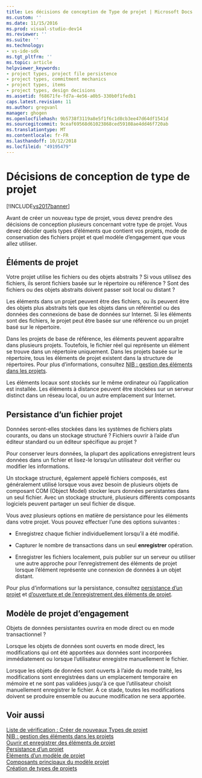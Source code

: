 ```yaml
---
title: Les décisions de conception de Type de projet | Microsoft Docs
ms.custom: ''
ms.date: 11/15/2016
ms.prod: visual-studio-dev14
ms.reviewer: ''
ms.suite: ''
ms.technology:
- vs-ide-sdk
ms.tgt_pltfrm: ''
ms.topic: article
helpviewer_keywords:
- project types, project file persistence
- project types, commitment mechanics
- project types, items
- project types, design decisions
ms.assetid: f68671fe-fd7a-4e56-a0b5-330b0f1fedb1
caps.latest.revision: 11
ms.author: gregvanl
manager: ghogen
ms.openlocfilehash: 9b5738f3119a8e5f1f6c1d8cb3ee47d64df1541d
ms.sourcegitcommit: 9ceaf69568d61023868ced59108ae4dd46f720ab
ms.translationtype: MT
ms.contentlocale: fr-FR
ms.lasthandoff: 10/12/2018
ms.locfileid: "49195479"
---
```

# <a name="project-type-design-decisions"></a>Décisions de conception de type de projet
[!INCLUDE[vs2017banner](../../includes/vs2017banner.md)]

Avant de créer un nouveau type de projet, vous devez prendre des décisions de conception plusieurs concernant votre type de projet. Vous devez décider quels types d’éléments que contient vos projets, mode de conservation des fichiers projet et quel modèle d’engagement que vous allez utiliser.  
  
## <a name="project-items"></a>Éléments de projet  
 Votre projet utilise les fichiers ou des objets abstraits ? Si vous utilisez des fichiers, ils seront fichiers basée sur le répertoire ou référence ? Sont des fichiers ou des objets abstraits doivent passer soit local ou distant ?  
  
 Les éléments dans un projet peuvent être des fichiers, ou ils peuvent être des objets plus abstraits tels que les objets dans un référentiel ou des données des connexions de base de données sur Internet. Si les éléments sont des fichiers, le projet peut être basée sur une référence ou un projet basé sur le répertoire.  
  
 Dans les projets de base de référence, les éléments peuvent apparaître dans plusieurs projets. Toutefois, le fichier réel qui représente un élément se trouve dans un répertoire uniquement. Dans les projets basée sur le répertoire, tous les éléments de projet existent dans la structure de répertoires. Pour plus d’informations, consultez [NIB : gestion des éléments dans les projets](http://msdn.microsoft.com/en-us/762e606b-7f44-4b66-97a1-e30a703654a0).  
  
 Les éléments locaux sont stockés sur le même ordinateur où l’application est installée. Les éléments à distance peuvent être stockées sur un serveur distinct dans un réseau local, ou un autre emplacement sur Internet.  
  
## <a name="project-file-persistence"></a>Persistance d’un fichier projet  
 Données seront-elles stockées dans les systèmes de fichiers plats courants, ou dans un stockage structuré ? Fichiers ouvrir à l’aide d’un éditeur standard ou un éditeur spécifique au projet ?  
  
 Pour conserver leurs données, la plupart des applications enregistrent leurs données dans un fichier et lisez-le lorsqu’un utilisateur doit vérifier ou modifier les informations.  
  
 Un stockage structuré, également appelé fichiers composés, est généralement utilisé lorsque vous avez besoin de plusieurs objets de composant COM (Object Model) stocker leurs données persistantes dans un seul fichier. Avec un stockage structuré, plusieurs différents composants logiciels peuvent partager un seul fichier de disque.  
  
 Vous avez plusieurs options en matière de persistance pour les éléments dans votre projet. Vous pouvez effectuer l’une des options suivantes :  
  
-   Enregistrez chaque fichier individuellement lorsqu’il a été modifié.  
  
-   Capturer le nombre de transactions dans un seul **enregistrer** opération.  
  
-   Enregistrer les fichiers localement, puis publier sur un serveur ou utiliser une autre approche pour l’enregistrement des éléments de projet lorsque l’élément représente une connexion de données à un objet distant.  
  
 Pour plus d’informations sur la persistance, consultez [persistance d’un projet](../../extensibility/internals/project-persistence.md) et [d’ouverture et de l’enregistrement des éléments de projet](../../extensibility/internals/opening-and-saving-project-items.md).  
  
## <a name="project-commitment-model"></a>Modèle de projet d’engagement  
 Objets de données persistantes ouvrira en mode direct ou en mode transactionnel ?  
  
 Lorsque les objets de données sont ouverts en mode direct, les modifications qui ont été apportées aux données sont incorporées immédiatement ou lorsque l’utilisateur enregistre manuellement le fichier.  
  
 Lorsque les objets de données sont ouverts à l’aide du mode traité, les modifications sont enregistrées dans un emplacement temporaire en mémoire et ne sont pas validées jusqu'à ce que l’utilisateur choisit manuellement enregistrer le fichier. À ce stade, toutes les modifications doivent se produire ensemble ou aucune modification ne sera apportée.  
  
## <a name="see-also"></a>Voir aussi  
 [Liste de vérification : Créer de nouveaux Types de projet](../../extensibility/internals/checklist-creating-new-project-types.md)   
 [NIB : gestion des éléments dans les projets](http://msdn.microsoft.com/en-us/762e606b-7f44-4b66-97a1-e30a703654a0)   
 [Ouvrir et enregistrer des éléments de projet](../../extensibility/internals/opening-and-saving-project-items.md)   
 [Persistance d’un projet](../../extensibility/internals/project-persistence.md)   
 [Éléments d’un modèle de projet](../../extensibility/internals/elements-of-a-project-model.md)   
 [Composants principaux du modèle projet](../../extensibility/internals/project-model-core-components.md)   
 [Création de types de projets](../../extensibility/internals/creating-project-types.md)

